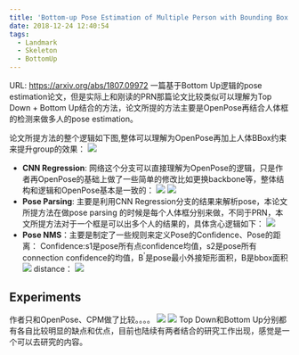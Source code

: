 ```yaml
---
title: 'Bottom-up Pose Estimation of Multiple Person with Bounding Box Constraint '
date: 2018-12-24 12:40:54
tags:
  - Landmark
  - Skeleton
  - BottomUp
---
```

URL: https://arxiv.org/abs/1807.09972
一篇基于Bottom Up逻辑的pose estimation论文，但是实际上和刚读的PRN那篇论文比较类似可以理解为Top Down + Bottom Up结合的方法，论文所提的方法主要是OpenPose再结合人体框的检测来做多人的pose estimation。

论文所提方法的整个逻辑如下图,整体可以理解为OpenPose再加上人体BBox约束来提升group的效果：
![](Bottom-up-Pose-Estimation-of-Multiple-Person-with-Bounding-Box-Constraint-ee790656fab70c4c1822e95038c1f8b7543c7177_1_690x279.jpg)
+ **CNN Regression**: 网络这个分支可以直接理解为OpenPose的逻辑，只是作者再OpenPose的基础上做了一些简单的修改比如更换backbone等，整体结构和逻辑和OpenPose基本是一致的：
![](Bottom-up-Pose-Estimation-of-Multiple-Person-with-Bounding-Box-Constraint-c76f41b54234100ad9b73127621a3323fcb82b02.png)
![](Bottom-up-Pose-Estimation-of-Multiple-Person-with-Bounding-Box-Constraint-5071f6a4a4983012e8408382a76ed443faa1d773.png)
+ **Pose Parsing**: 主要是利用CNN Regression分支的结果来解析pose，本论文所提方法在做pose parsing 的时候是每个人体框分别来做，不同于PRN，本文所提方法对于一个框是可以出多个人的结果的，具体贪心逻辑如下：
![](Bottom-up-Pose-Estimation-of-Multiple-Person-with-Bounding-Box-Constraint-34dfefcffcd927265e9239e373f68117aea2cac8.png)
+ **Pose NMS**：主要是制定了一些规则来定义Pose的Confidence、Pose的距离：
Confidence:s1是pose所有点confidence均值，s2是pose所有connection confidence的均值，B<sup>'</sup>是pose最小外接矩形面积，B是bbox面积
![](Bottom-up-Pose-Estimation-of-Multiple-Person-with-Bounding-Box-Constraint-ce3bf61db73b6e97c08606efbe034d5ae04912c7.png)
distance：
![](Bottom-up-Pose-Estimation-of-Multiple-Person-with-Bounding-Box-Constraint-63ebd7be02c976cf5488aa5104f10dc6e99b7fde.png)
## Experiments
作者只和OpenPose、CPM做了比较。。。。
![](Bottom-up-Pose-Estimation-of-Multiple-Person-with-Bounding-Box-Constraint-8c8f1ddc7edf786ac0fc6c02cefe7f968e295bd0.png)
![](Bottom-up-Pose-Estimation-of-Multiple-Person-with-Bounding-Box-Constraint-35821768d390b09996b5101a7f1b748ccd7366fa.png)
Top Down和Bottom Up分别都有各自比较明显的缺点和优点，目前也陆续有两者结合的研究工作出现，感觉是一个可以去研究的内容。
